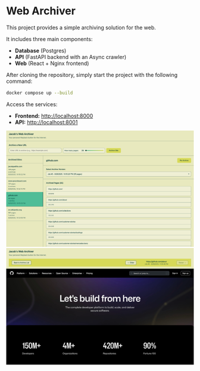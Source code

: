 # Web Archiver

This project provides a simple archiving solution for the web.  

It includes three main components:

- **Database** (Postgres)
- **API** (FastAPI backend with an Async crawler)
- **Web** (React + Nginx frontend)



After cloning the repository, simply start the project with the following command:

   ```bash
   docker compose up --build
   ```

Access the services:
   * **Frontend:** [http://localhost:8000](http://localhost:8000)
   * **API:** [http://localhost:8001](http://localhost:8001)


![img.png](img.png)
![img_1.png](img_1.png)